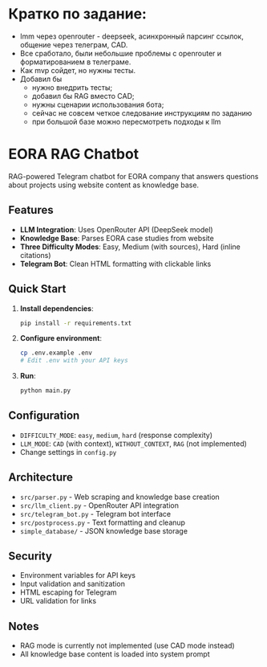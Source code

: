# Кратко по задание:
- lmm через openrouter - deepseek, асинхронный парсинг ссылок, общение через телеграм, CAD.
- Все сработало, были небольшие проблемы с openrouter и форматированием в телеграме.
- Как mvp сойдет, но нужны тесты. 
- Добавил бы      
  - нужно внедрить тесты; 
  - добавил бы RAG вместо CAD; 
  - нужны сценарии использования бота; 
  - сейчас не совсем четкое следование инструкциям по заданию
  - при большой базе можно пересмотреть подходы к llm


# EORA RAG Chatbot

RAG-powered Telegram chatbot for EORA company that answers questions about projects using website content as knowledge base.

## Features

- **LLM Integration**: Uses OpenRouter API (DeepSeek model)
- **Knowledge Base**: Parses EORA case studies from website
- **Three Difficulty Modes**: Easy, Medium (with sources), Hard (inline citations)
- **Telegram Bot**: Clean HTML formatting with clickable links

## Quick Start

1. **Install dependencies**:
   ```bash
   pip install -r requirements.txt
   ```

2. **Configure environment**:
   ```bash
   cp .env.example .env
   # Edit .env with your API keys
   ```

3. **Run**:
   ```bash
   python main.py
   ```

## Configuration

- `DIFFICULTY_MODE`: `easy`, `medium`, `hard` (response complexity)
- `LLM_MODE`: `CAD` (with context), `WITHOUT_CONTEXT`, `RAG` (not implemented)
- Change settings in `config.py`

## Architecture

- `src/parser.py` - Web scraping and knowledge base creation
- `src/llm_client.py` - OpenRouter API integration
- `src/telegram_bot.py` - Telegram bot interface
- `src/postprocess.py` - Text formatting and cleanup
- `simple_database/` - JSON knowledge base storage

## Security

- Environment variables for API keys
- Input validation and sanitization
- HTML escaping for Telegram
- URL validation for links

## Notes

- RAG mode is currently not implemented (use CAD mode instead)
- All knowledge base content is loaded into system prompt
